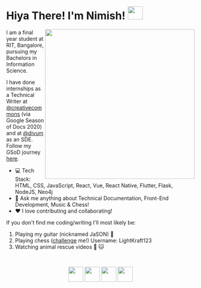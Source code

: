 <h1>Hiya There! I'm Nimish! <img src="https://media.giphy.com/media/tJU72w9lPzUPe/giphy.gif" width="40" height="35"></h1>

<img align='right' src="https://cliply.co/wp-content/uploads/2019/06/371906220_TYPING_ON_LAPTOP_400px.gif" width="400">

<div align="left">		
I am a final year student at RIT, Bangalore, pursuing my Bachelors in Information Science.<br>
</div>

I have done internships as a Technical Writer at [@creativecommons](https://www.creativecommons.org/) (via Google Season of Docs 2020) and at [@divum](https://divum.in/) as an SDE. Follow my GSoD journey [here](https://opensource.creativecommons.org/blog/entries/).

- :computer: Tech Stack: HTML, CSS, JavaScript, React, Vue, React Native, Flutter, Flask, NodeJS, Neo4j
 - 💬 Ask me anything about Technical Documentation, Front-End Development, Music & Chess!
 - ❤️ I love contributing and collaborating! 

If you don't find me coding/writing I'll most likely be:
1. Playing my guitar (nicknamed JaSON) :guitar:
2. Playing chess ([challenge](https://lichess.org/?any#friend) me!) Username: LightKraft123
3. Watching animal rescue videos :dog: :cat:
<br/>

[<p align='center'> <img src="https://icon-library.net/images/link-icon-png/link-icon-png-0.jpg" width="40" height="40" />][1]
[<img src="https://image.flaticon.com/icons/svg/1384/1384014.svg" width="40" height="40" />][2]
[<img src="https://image.flaticon.com/icons/svg/1384/1384017.svg" width="40" height="40" />][3]
[<img src="https://cdn4.iconfinder.com/data/icons/miu-black-social-2/60/quora-512.png" width="40" height="40" /></p>][4]

 [1]: https://nimishbongale.github.io/
 [2]: https://www.linkedin.com/in/nimish-bongale/
 [3]: https://twitter.com/BongaleNimish
 [4]: https://www.quora.com/profile/Nimish-Bongale

